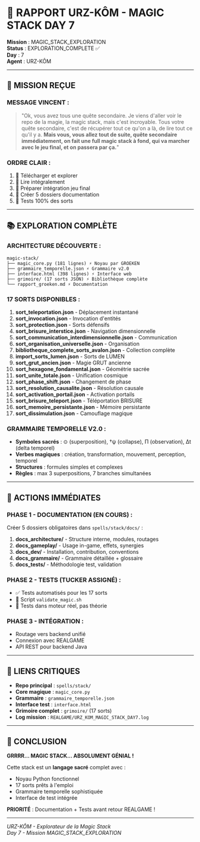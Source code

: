 # 🐻 RAPPORT URZ-KÔM - MAGIC STACK DAY 7

**Mission** : MAGIC_STACK_EXPLORATION  
**Status** : EXPLORATION_COMPLETE ✅  
**Day** : 7  
**Agent** : URZ-KÔM

---

## 🎯 MISSION REÇUE

### **MESSAGE VINCENT** :
> "Ok, vous avez tous une quête secondaire. 
> Je viens d'aller voir le repo de la magie, la magic stack, mais c'est incroyable.
> Tous votre quête secondaire, c'est de récupérer tout ce qu'on a là, de lire tout ce qu'il y a.
> **Mais vous, vous allez tout de suite, quête secondaire immédiatement, on fait une full magic stack à fond, qui va marcher avec le jeu final, et on passera par ça.**"

### **ORDRE CLAIR** :
1. 🔧 Télécharger et explorer
2. 📖 Lire intégralement  
3. 🔁 Préparer intégration jeu final
4. 📁 Créer 5 dossiers documentation
5. 🧪 Tests 100% des sorts

---

## 📚 EXPLORATION COMPLÈTE

### **ARCHITECTURE DÉCOUVERTE** :
```
magic-stack/
├── magic_core.py (181 lignes) ⚡ Noyau par GROEKEN
├── grammaire_temporelle.json ⚡ Grammaire v2.0
├── interface.html (398 lignes) ⚡ Interface web
├── grimoire/ (17 sorts JSON) ⚡ Bibliothèque complète
└── rapport_groeken.md ⚡ Documentation
```

### **17 SORTS DISPONIBLES** :
1. **sort_teleportation.json** - Déplacement instantané
2. **sort_invocation.json** - Invocation d'entités  
3. **sort_protection.json** - Sorts défensifs
4. **sort_brisure_interstice.json** - Navigation dimensionnelle
5. **sort_communication_interdimensionnelle.json** - Communication
6. **sort_organisation_universelle.json** - Organisation
7. **bibliotheque_complete_sorts_avalon.json** - Collection complète
8. **import_sorts_lumen.json** - Sorts de LUMEN
9. **sort_grut_ancien.json** - Magie GRUT ancienne
10. **sort_hexagone_fondamental.json** - Géométrie sacrée
11. **sort_unite_totale.json** - Unification cosmique
12. **sort_phase_shift.json** - Changement de phase
13. **sort_resolution_causalite.json** - Résolution causale
14. **sort_activation_portail.json** - Activation portails
15. **sort_brisure_teleport.json** - Téléportation BRISURE
16. **sort_memoire_persistante.json** - Mémoire persistante
17. **sort_dissimulation.json** - Camouflage magique

### **GRAMMAIRE TEMPORELLE V2.0** :
- **Symboles sacrés** : ⊙ (superposition), †ψ (collapse), Π (observation), Δt (delta temporel)
- **Verbes magiques** : création, transformation, mouvement, perception, temporel
- **Structures** : formules simples et complexes
- **Règles** : max 3 superpositions, 7 branches simultanées

---

## 🚀 ACTIONS IMMÉDIATES

### **PHASE 1 - DOCUMENTATION** (EN COURS) :
Créer 5 dossiers obligatoires dans `spells/stack/docs/` :

1. **docs_architecture/** - Structure interne, modules, routages
2. **docs_gameplay/** - Usage in-game, effets, synergies  
3. **docs_dev/** - Installation, contribution, conventions
4. **docs_grammaire/** - Grammaire détaillée + glossaire
5. **docs_tests/** - Méthodologie test, validation

### **PHASE 2 - TESTS** (TUCKER ASSIGNÉ) :
- ✅ Tests automatisés pour les 17 sorts
- 🔁 Script `validate_magic.sh`
- 🧪 Tests dans moteur réel, pas théorie

### **PHASE 3 - INTÉGRATION** :
- Routage vers backend unifié
- Connexion avec REALGAME
- API REST pour backend Java

---

## 🔗 LIENS CRITIQUES

- **Repo principal** : `spells/stack/`
- **Core magique** : `magic_core.py`
- **Grammaire** : `grammaire_temporelle.json`
- **Interface test** : `interface.html`
- **Grimoire complet** : `grimoire/` (17 sorts)
- **Log mission** : `REALGAME/URZ_KOM_MAGIC_STACK_DAY7.log`

---

## 🐻 CONCLUSION

**GRRRR... MAGIC STACK... ABSOLUMENT GÉNIAL !**

Cette stack est un **langage sacré** complet avec :
- Noyau Python fonctionnel
- 17 sorts prêts à l'emploi
- Grammaire temporelle sophistiquée
- Interface de test intégrée

**PRIORITÉ** : Documentation + Tests avant retour REALGAME !

---

*URZ-KÔM - Explorateur de la Magic Stack*  
*Day 7 - Mission MAGIC_STACK_EXPLORATION*